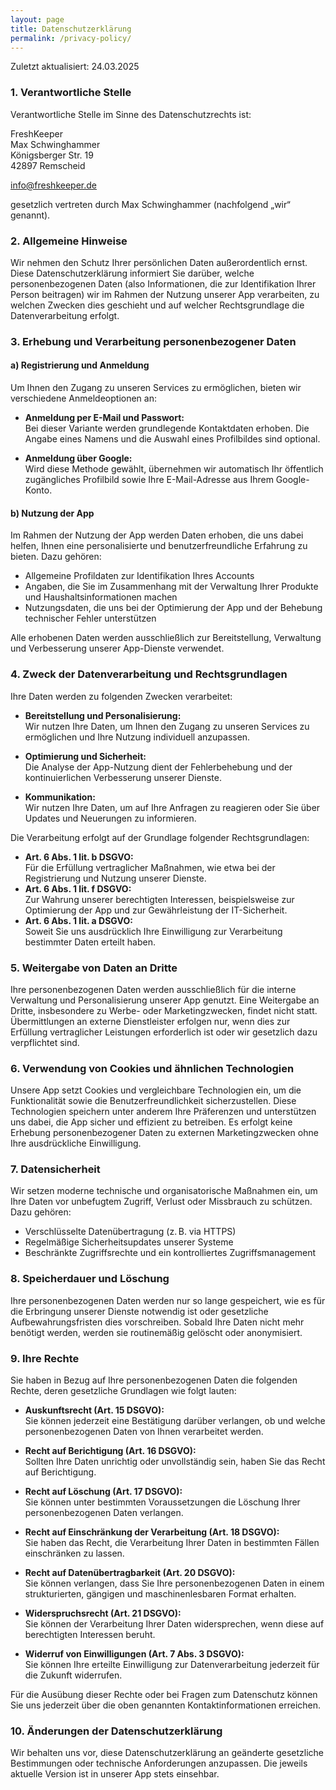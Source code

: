 ```yaml
---
layout: page
title: Datenschutzerklärung
permalink: /privacy-policy/
---
```


Zuletzt aktualisiert: 24.03.2025

### 1. Verantwortliche Stelle

Verantwortliche Stelle im Sinne des Datenschutzrechts ist:

FreshKeeper  
Max Schwinghammer  
Königsberger Str. 19  
42897 Remscheid  

info@freshkeeper.de

gesetzlich vertreten durch Max Schwinghammer (nachfolgend „wir“ genannt).

### 2. Allgemeine Hinweise

Wir nehmen den Schutz Ihrer persönlichen Daten außerordentlich ernst. Diese Datenschutzerklärung informiert Sie darüber, welche personenbezogenen Daten (also Informationen, die zur Identifikation Ihrer Person beitragen) wir im Rahmen der Nutzung unserer App verarbeiten, zu welchen Zwecken dies geschieht und auf welcher Rechtsgrundlage die Datenverarbeitung erfolgt.

### 3. Erhebung und Verarbeitung personenbezogener Daten

#### a) Registrierung und Anmeldung

Um Ihnen den Zugang zu unseren Services zu ermöglichen, bieten wir verschiedene Anmeldeoptionen an:
- **Anmeldung per E-Mail und Passwort:**  
  Bei dieser Variante werden grundlegende Kontaktdaten erhoben. Die Angabe eines Namens und die Auswahl eines Profilbildes sind optional.
  
- **Anmeldung über Google:**  
  Wird diese Methode gewählt, übernehmen wir automatisch Ihr öffentlich zugängliches Profilbild sowie Ihre E-Mail-Adresse aus Ihrem Google-Konto.

#### b) Nutzung der App

Im Rahmen der Nutzung der App werden Daten erhoben, die uns dabei helfen, Ihnen eine personalisierte und benutzerfreundliche Erfahrung zu bieten. Dazu gehören:
- Allgemeine Profildaten zur Identifikation Ihres Accounts
- Angaben, die Sie im Zusammenhang mit der Verwaltung Ihrer Produkte und Haushaltsinformationen machen
- Nutzungsdaten, die uns bei der Optimierung der App und der Behebung technischer Fehler unterstützen

Alle erhobenen Daten werden ausschließlich zur Bereitstellung, Verwaltung und Verbesserung unserer App-Dienste verwendet.

### 4. Zweck der Datenverarbeitung und Rechtsgrundlagen

Ihre Daten werden zu folgenden Zwecken verarbeitet:

- **Bereitstellung und Personalisierung:**  
  Wir nutzen Ihre Daten, um Ihnen den Zugang zu unseren Services zu ermöglichen und Ihre Nutzung individuell anzupassen.

- **Optimierung und Sicherheit:**  
  Die Analyse der App-Nutzung dient der Fehlerbehebung und der kontinuierlichen Verbesserung unserer Dienste.

- **Kommunikation:**  
  Wir nutzen Ihre Daten, um auf Ihre Anfragen zu reagieren oder Sie über Updates und Neuerungen zu informieren.

Die Verarbeitung erfolgt auf der Grundlage folgender Rechtsgrundlagen:
- **Art. 6 Abs. 1 lit. b DSGVO:**  
  Für die Erfüllung vertraglicher Maßnahmen, wie etwa bei der Registrierung und Nutzung unserer Dienste.
- **Art. 6 Abs. 1 lit. f DSGVO:**  
  Zur Wahrung unserer berechtigten Interessen, beispielsweise zur Optimierung der App und zur Gewährleistung der IT-Sicherheit.
- **Art. 6 Abs. 1 lit. a DSGVO:**  
  Soweit Sie uns ausdrücklich Ihre Einwilligung zur Verarbeitung bestimmter Daten erteilt haben.

### 5. Weitergabe von Daten an Dritte

Ihre personenbezogenen Daten werden ausschließlich für die interne Verwaltung und Personalisierung unserer App genutzt. Eine Weitergabe an Dritte, insbesondere zu Werbe- oder Marketingzwecken, findet nicht statt. Übermittlungen an externe Dienstleister erfolgen nur, wenn dies zur Erfüllung vertraglicher Leistungen erforderlich ist oder wir gesetzlich dazu verpflichtet sind.

### 6. Verwendung von Cookies und ähnlichen Technologien

Unsere App setzt Cookies und vergleichbare Technologien ein, um die Funktionalität sowie die Benutzerfreundlichkeit sicherzustellen. Diese Technologien speichern unter anderem Ihre Präferenzen und unterstützen uns dabei, die App sicher und effizient zu betreiben. Es erfolgt keine Erhebung personenbezogener Daten zu externen Marketingzwecken ohne Ihre ausdrückliche Einwilligung.

### 7. Datensicherheit

Wir setzen moderne technische und organisatorische Maßnahmen ein, um Ihre Daten vor unbefugtem Zugriff, Verlust oder Missbrauch zu schützen. Dazu gehören:
- Verschlüsselte Datenübertragung (z. B. via HTTPS)
- Regelmäßige Sicherheitsupdates unserer Systeme
- Beschränkte Zugriffsrechte und ein kontrolliertes Zugriffsmanagement

### 8. Speicherdauer und Löschung

Ihre personenbezogenen Daten werden nur so lange gespeichert, wie es für die Erbringung unserer Dienste notwendig ist oder gesetzliche Aufbewahrungsfristen dies vorschreiben. Sobald Ihre Daten nicht mehr benötigt werden, werden sie routinemäßig gelöscht oder anonymisiert.

### 9. Ihre Rechte

Sie haben in Bezug auf Ihre personenbezogenen Daten die folgenden Rechte, deren gesetzliche Grundlagen wie folgt lauten:

- **Auskunftsrecht (Art. 15 DSGVO):**  
  Sie können jederzeit eine Bestätigung darüber verlangen, ob und welche personenbezogenen Daten von Ihnen verarbeitet werden.

- **Recht auf Berichtigung (Art. 16 DSGVO):**  
  Sollten Ihre Daten unrichtig oder unvollständig sein, haben Sie das Recht auf Berichtigung.

- **Recht auf Löschung (Art. 17 DSGVO):**  
  Sie können unter bestimmten Voraussetzungen die Löschung Ihrer personenbezogenen Daten verlangen.

- **Recht auf Einschränkung der Verarbeitung (Art. 18 DSGVO):**  
  Sie haben das Recht, die Verarbeitung Ihrer Daten in bestimmten Fällen einschränken zu lassen.

- **Recht auf Datenübertragbarkeit (Art. 20 DSGVO):**  
  Sie können verlangen, dass Sie Ihre personenbezogenen Daten in einem strukturierten, gängigen und maschinenlesbaren Format erhalten.

- **Widerspruchsrecht (Art. 21 DSGVO):**  
  Sie können der Verarbeitung Ihrer Daten widersprechen, wenn diese auf berechtigten Interessen beruht.

- **Widerruf von Einwilligungen (Art. 7 Abs. 3 DSGVO):**  
  Sie können Ihre erteilte Einwilligung zur Datenverarbeitung jederzeit für die Zukunft widerrufen.

Für die Ausübung dieser Rechte oder bei Fragen zum Datenschutz können Sie uns jederzeit über die oben genannten Kontaktinformationen erreichen.

### 10. Änderungen der Datenschutzerklärung

Wir behalten uns vor, diese Datenschutzerklärung an geänderte gesetzliche Bestimmungen oder technische Anforderungen anzupassen. Die jeweils aktuelle Version ist in unserer App stets einsehbar.
